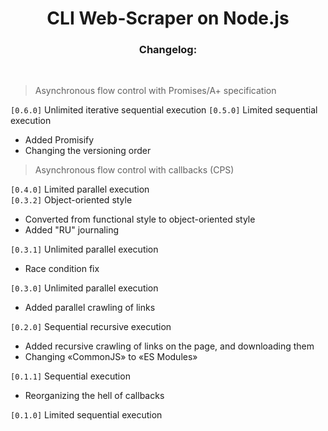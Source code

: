 <div align="center">
<h1> CLI Web-Scraper on Node.js</h1>
<h3>Changelog:</h3>
</br>
</div>

> Asynchronous flow control with Promises/A+ specification  

<code>[0.6.0]</code> Unlimited iterative sequential execution
<code>[0.5.0]</code> Limited sequential execution  
* Added Promisify
* Changing the versioning order

> Asynchronous flow control with callbacks (CPS)  
 
<code>[0.4.0]</code> Limited parallel execution  
<code>[0.3.2]</code> Object-oriented style  

* Converted from functional style to object-oriented style  
* Added "RU" journaling  

<code>[0.3.1]</code> Unlimited parallel execution  
* Race condition fix  

<code>[0.3.0]</code> Unlimited parallel execution  
* Added parallel crawling of links  

<code>[0.2.0]</code> Sequential recursive execution   
* Added recursive crawling of links on the page, and downloading them  
* Changing «CommonJS» to «ES Modules»  

<code>[0.1.1]</code> Sequential execution  
* Reorganizing the hell of callbacks  

<code>[0.1.0]</code> Limited sequential execution  